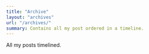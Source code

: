 ```yaml
---
title: "Archive"
layout: "archives"
url: "/archives/"
summary: Contains all my post ordered in a timeline. 
---
```

All my posts timelined.

